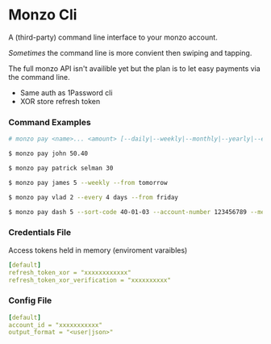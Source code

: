 # Monzo Cli
A (third-party) command line interface to your monzo account.

_Sometimes_ the command line is more convient then swiping and tapping.

The full monzo API isn't availible yet but the plan is to let easy
payments via the command line.

- Same auth as 1Password cli
- XOR store refresh token

### Command Examples
```sh
# monzo pay <name>... <amount> [--daily|--weekly|--monthly|--yearly|--every <x> (days|weeks|months|years) [--from (monday|tuesday|wednesday|thursday|friday|saturday|sunday)] [--sort-code <code> --account-number <number>]] [--message <message>]

$ monzo pay john 50.40

$ monzo pay patrick selman 30

$ monzo pay james 5 --weekly --from tomorrow

$ monzo pay vlad 2 --every 4 days --from friday

$ monzo pay dash 5 --sort-code 40-01-03 --account-number 123456789 --message "give it back"
```


### Credentials File
Access tokens held in memory (enviroment varaibles)
```yaml
[default]
refresh_token_xor = "xxxxxxxxxxxx"
refresh_token_xor_verification = "xxxxxxxxxx"
```

### Config File
```yaml
[default]
account_id = "xxxxxxxxxxx"
output_format = "<user|json>"
```
